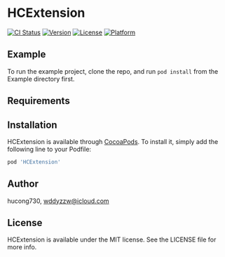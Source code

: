 # HCExtension

[![CI Status](https://img.shields.io/travis/hucong730/HCExtension.svg?style=flat)](https://travis-ci.org/hucong730/HCExtension)
[![Version](https://img.shields.io/cocoapods/v/HCExtension.svg?style=flat)](https://cocoapods.org/pods/HCExtension)
[![License](https://img.shields.io/cocoapods/l/HCExtension.svg?style=flat)](https://cocoapods.org/pods/HCExtension)
[![Platform](https://img.shields.io/cocoapods/p/HCExtension.svg?style=flat)](https://cocoapods.org/pods/HCExtension)

## Example

To run the example project, clone the repo, and run `pod install` from the Example directory first.

## Requirements

## Installation

HCExtension is available through [CocoaPods](https://cocoapods.org). To install
it, simply add the following line to your Podfile:

```ruby
pod 'HCExtension'
```

## Author

hucong730, wddyzzw@icloud.com

## License

HCExtension is available under the MIT license. See the LICENSE file for more info.
